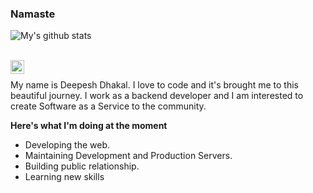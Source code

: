 ### Namaste
![My's github stats](https://github-readme-stats.vercel.app/api?username=deepyes02&show_icons=true&hide_border=true)


<br/>


<a href="https://www.linkedin.com/in/deepyes02/">
<img align="left" alt="Deepesh Dhakal" width="22px" src="https://cdn.jsdelivr.net/npm/simple-icons@v3/icons/linkedin.svg" />
</a>
<br />

My name is Deepesh Dhakal. I love to code and it's brought me to this beautiful journey. I work as a backend developer and I am interested to create Software as a Service to the community.


**Here's what I'm doing at the moment**
- Developing the web.
- Maintaining Development and Production Servers.
- Building public relationship.
- Learning new skills
